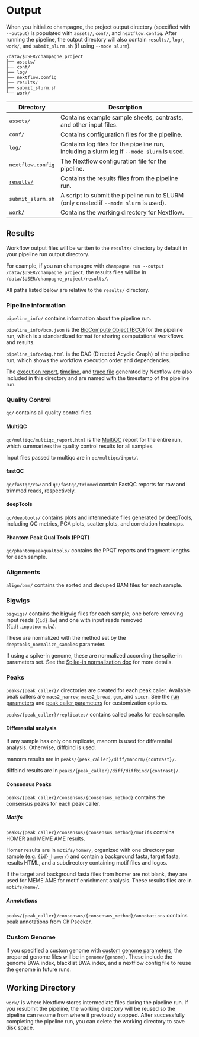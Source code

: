 # Output

When you initialize champagne, the project output directory (specified with
`--output`) is populated with `assets/`, `conf/`, and `nextflow.config`.
After running the pipeline, the output directory will also contain `results/`,
`log/`, `work/`, and `submit_slurm.sh` (if using `--mode slurm`).

```
/data/$USER/champagne_project
├── assets/
├── conf/
├── log/
├── nextflow.config
├── results/
├── submit_slurm.sh
└── work/
```

| Directory                     | Description                                                                               |
| ----------------------------- | ----------------------------------------------------------------------------------------- |
| `assets/`                     | Contains example sample sheets, contrasts, and other input files.                         |
| `conf/`                       | Contains configuration files for the pipeline.                                            |
| `log/`                        | Contains log files for the pipeline run, including a slurm log if `--mode slurm` is used. |
| `nextflow.config`             | The Nextflow configuration file for the pipeline.                                         |
| [`results/`](#results)        | Contains the results files from the pipeline run.                                         |
| `submit_slurm.sh`             | A script to submit the pipeline run to SLURM (only created if `--mode slurm` is used).    |
| [`work/`](#working-directory) | Contains the working directory for Nextflow.                                              |

## Results

Workflow output files will be written to the `results/` directory by default in your pipeline run output directory.

For example, if you ran champagne with `champagne run --output /data/$USER/champagne_project`, the results files will be in `/data/$USER/champagne_project/results/`.

All paths listed below are relative to the `results/` directory.

### Pipeline information

`pipeline_info/` contains information about the pipeline run.

`pipeline_info/bco.json` is the [BioCompute Object (BCO)](https://biocomputeobject.org/) for the pipeline run,
which is a standardized format for sharing computational workflows and results.

`pipeline_info/dag.html` is the DAG (Directed Acyclic Graph) of the pipeline
run, which shows the workflow execution order and dependencies.

The [execution
report](https://www.nextflow.io/docs/latest/reports.html#execution-report),
[timeline](https://www.nextflow.io/docs/latest/reports.html#execution-timeline),
and [trace file](https://www.nextflow.io/docs/latest/reports.html#trace-file)
generated by Nextflow are also included in this directory and are named with the
timestamp of the pipeline run.

### Quality Control

`qc/` contains all quality control files.

#### MultiQC

`qc/multiqc/multiqc_report.html` is the [MultiQC](https://seqera.io/multiqc/)
report for the entire run, which summarizes the quality control results for all
samples.

Input files passed to multiqc are in `qc/multiqc/input/`.

#### fastQC

`qc/fastqc/raw` and `qc/fastqc/trimmed` contain FastQC reports for raw and
trimmed reads, respectively.

#### deepTools

`qc/deeptools/` contains plots and intermediate files generated by deepTools,
including QC metrics, PCA plots, scatter plots, and correlation heatmaps.

#### Phantom Peak Qual Tools (PPQT)

`qc/phantompeakqualtools/` contains the PPQT reports and fragment lengths for
each sample.

### Alignments

`align/bam/` contains the sorted and deduped BAM files for each sample.

### Bigwigs

`bigwigs/` contains the bigwig files for each sample; one before removing input
reads (`{id}.bw`) and one with input reads removed (`{id}.inputnorm.bw`).

These are normalized with the method set by the `deeptools_normalize_samples` parameter.

If using a spike-in genome, these are normalized according the spike-in
parameters set. See the [Spike-in normalization doc](spike-in.md) for more
details.

### Peaks

`peaks/{peak_caller}/` directories are created for each peak caller. Available
peak callers are `macs2_narrow`, `macs2_broad`, `gem`, and `sicer`. See the [run
parameters](params.md#run-control) and [peak caller
parameters](params.md#peak-caller) for customization options.

`peaks/{peak_caller}/replicates/` contains called peaks for each sample.

#### Differential analysis

If any sample has only one replicate, manorm is used for differential analysis.
Otherwise, diffbind is used.

manorm results are in `peaks/{peak_caller}/diff/manorm/{contrast}/`.

diffbind results are in `peaks/{peak_caller}/diff/diffbind/{contrast}/`.

#### Consensus Peaks

`peaks/{peak_caller}/consensus/{consensus_method}` contains the consensus peaks for each peak caller.

##### Motifs

`peaks/{peak_caller}/consensus/{consensus_method}/motifs` contains HOMER and MEME AME results.

Homer results are in `motifs/homer/`, organized with one directory per sample
(e.g. `{id}_homer/`) and contain a background fasta, target fasta, results HTML,
and a subdirectory containing motif files and logos.

If the target and background fasta files from homer are not blank, they are used
for MEME AME for motif enrichment analysis. These results files are in
`motifs/meme/`.

##### Annotations

`peaks/{peak_caller}/consensus/{consensus_method}/annotations` contains peak annotations from ChIPseeker.

### Custom Genome

If you specified a custom genome with [custom genome
parameters](params.md#custom-genome-options), the prepared genome files
will be in `genome/{genome}`. These include the genome BWA index, blacklist BWA
index, and a nextflow config file to reuse the genome in future runs.

## Working Directory

`work/` is where Nextflow stores intermediate files during the pipeline run.
If you resubmit the pipeline, the working directory will be reused so the
pipeline can resume from where it previously stopped. After successfully
completing the pipeline run, you can delete the working directory to save disk
space.
